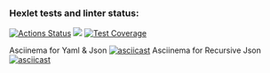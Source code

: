 ### Hexlet tests and linter status:
[![Actions Status](https://github.com/ru3aah/java-project-71/workflows/hexlet-check/badge.svg)](https://github.com/ru3aah/java-project-71/actions)
<a href="https://codeclimate.com/github/ru3aah/java-project-71/maintainability"><img src="https://api.codeclimate.com/v1/badges/d141c384796ad6597f68/maintainability" /></a>
[![Test Coverage](https://api.codeclimate.com/v1/badges/d141c384796ad6597f68/test_coverage)](https://codeclimate.com/github/ru3aah/java-project-71/test_coverage)

Asciinema for Yaml & Json 
[![asciicast](https://asciinema.org/a/7da0mvvrSbacShSvw5k4GibQc.svg)](https://asciinema.org/a/7da0mvvrSbacShSvw5k4GibQc)
Asciinema for Recursive Json
[![asciicast](https://asciinema.org/a/o0asziBuZTwKuO3xyUjnZJcoE.svg)](https://asciinema.org/a/o0asziBuZTwKuO3xyUjnZJcoE)
